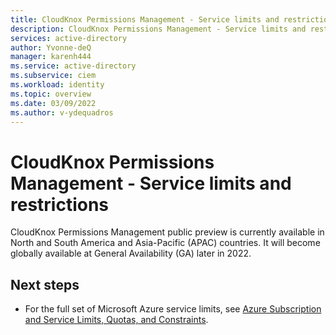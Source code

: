 ```yaml
---
title: CloudKnox Permissions Management - Service limits and restrictions
description: CloudKnox Permissions Management - Service limits and restrictions.
services: active-directory
author: Yvonne-deQ
manager: karenh444
ms.service: active-directory
ms.subservice: ciem
ms.workload: identity
ms.topic: overview
ms.date: 03/09/2022
ms.author: v-ydequadros
---
```


# CloudKnox Permissions Management - Service limits and restrictions

CloudKnox Permissions Management public preview is currently available in North and South America and Asia-Pacific (APAC) countries. It will become globally available at General Availability (GA) later in 2022.
 

## Next steps

- For the full set of Microsoft Azure service limits, see [Azure Subscription and Service Limits, Quotas, and Constraints](../../azure-resource-manager/management/azure-subscription-service-limits.md).
